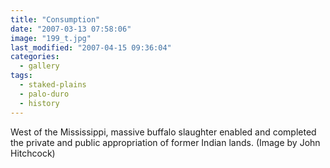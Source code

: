 ```yaml
---
title: "Consumption"
date: "2007-03-13 07:58:06"
image: "199_t.jpg"
last_modified: "2007-04-15 09:36:04"
categories:
  - gallery
tags:
  - staked-plains
  - palo-duro
  - history  
---
```


West of the Mississippi, massive buffalo slaughter enabled and completed the private and public appropriation of former Indian lands. (Image by John Hitchcock)
